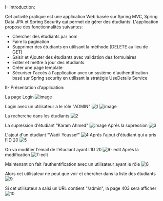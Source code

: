 I- Introduction:

Cet activité pratique est une application Web basée sur Spring MVC, Spring Data JPA et Spring Security qui permet de gérer des étudiants. L'application propose des fonctionnalités suivantes:
  - Chercher des étudiants par nom
  - Faire la pagination
  - Supprimer des étudiants en utilisant la méthode (DELETE au lieu de GET)
  - Saisir et Ajouter des étudiants avec validation des formulaires
  - Editer et mettre à jour des étudiants
  - Créer une page template 
  - Sécuriser l'accès à l'application avec un système d'authentification basé sur Spring security en utilisant la stratégie UseDetails Service
  

II- Présentation d'application:

La page Login
![image](https://user-images.githubusercontent.com/52087288/164979081-ac131f3f-aa83-4ebf-9b2c-e27be5fa6541.png)

Login avec un utilisateur a le rôle "ADMIN"
![1](https://user-images.githubusercontent.com/52087288/164990496-54606754-7008-4745-b01d-272dda3b19a4.PNG)
![image](https://user-images.githubusercontent.com/52087288/164979215-c4990f0a-8f52-49bf-ba52-eb5dbe4e3469.png)

La recherche dans les étudiants
![2](https://user-images.githubusercontent.com/52087288/164990584-b496f836-ee80-4433-a28c-59061e5d69e7.PNG)


La supression d'étudiant "Karam Ahmed"
![image](https://user-images.githubusercontent.com/52087288/164979916-5270d089-011f-4908-b65a-14cff64e7c36.png)
Aprés la supression
![3](https://user-images.githubusercontent.com/52087288/164990621-4f31f6ca-745f-4a57-b305-68b7ce1df775.PNG)

L'ajout d'un étudiant "Wadii Youssef"
![4](https://user-images.githubusercontent.com/52087288/164990637-ec03d62a-fc1d-43af-b5ff-8ce0c92e1282.PNG)
Aprés l'ajout d'étudiant qui a pris l'ID 20
![5](https://user-images.githubusercontent.com/52087288/164990688-9f450697-2264-4985-b225-17b4fe0274d4.PNG)

On va modifier l'email de l'étudiant ayant l'ID 20
![6- edit](https://user-images.githubusercontent.com/52087288/164990714-5c8a83ee-20ec-4c8c-a7bd-b8797e2d6b1e.PNG)
Aprés la modification
![7-edit](https://user-images.githubusercontent.com/52087288/164990735-7bb1eea0-d1f0-466e-bf0b-2c69d50f5402.PNG)

Maintenant on fait l'authentification avec un utilisateur ayant le rôle 
![8](https://user-images.githubusercontent.com/52087288/164990811-3d8afb24-7b47-4c5a-96a2-2083be03ff8f.PNG)

Alors cet utilisateur ne peut que voir et chercher dans la liste des étudiants
![9](https://user-images.githubusercontent.com/52087288/164990835-8632287c-7644-43e9-9483-4ed71bdb935a.PNG)

Si cet utilisateur a saisi un URL contient "/admin", la page 403 sera afficher   
![10](https://user-images.githubusercontent.com/52087288/164990932-96115e2c-b8a7-46ac-b78c-3cbc077065e2.PNG)







